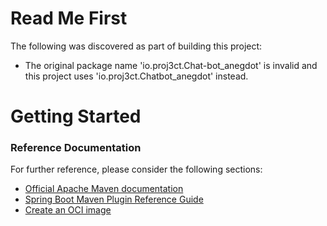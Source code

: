 # Read Me First
The following was discovered as part of building this project:

* The original package name 'io.proj3ct.Chat-bot_anegdot' is invalid and this project uses 'io.proj3ct.Chatbot_anegdot' instead.

# Getting Started

### Reference Documentation
For further reference, please consider the following sections:

* [Official Apache Maven documentation](https://maven.apache.org/guides/index.html)
* [Spring Boot Maven Plugin Reference Guide](https://docs.spring.io/spring-boot/docs/3.2.4/maven-plugin/reference/html/)
* [Create an OCI image](https://docs.spring.io/spring-boot/docs/3.2.4/maven-plugin/reference/html/#build-image)


